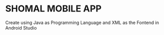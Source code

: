 # SHOMAL MOBILE APP  

<p>Create using Java as Programming Language and XML as the Fontend in Android Studio</p>
 

 
